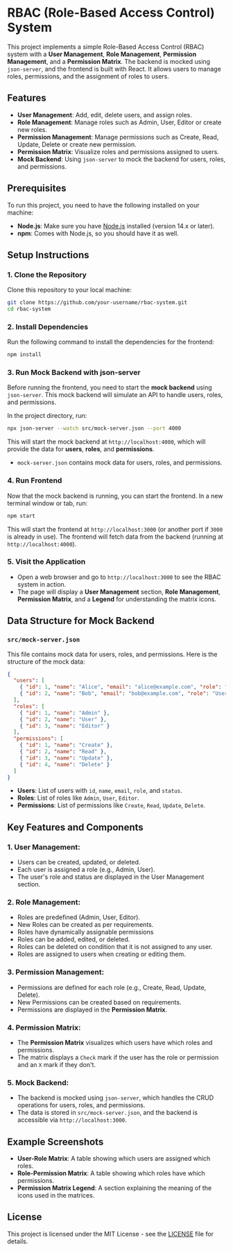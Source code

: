 
# RBAC (Role-Based Access Control) System

This project implements a simple Role-Based Access Control (RBAC) system with a **User Management**, **Role Management**, **Permission Management**, and a **Permission Matrix**. The backend is mocked using `json-server`, and the frontend is built with React. It allows users to manage roles, permissions, and the assignment of roles to users.

## Features
- **User Management**: Add, edit, delete users, and assign roles.
- **Role Management**: Manage roles such as Admin, User, Editor or create new roles.
- **Permission Management**: Manage permissions such as Create, Read, Update, Delete or create new permission.
- **Permission Matrix**: Visualize roles and permissions assigned to users.
- **Mock Backend**: Using `json-server` to mock the backend for users, roles, and permissions.

## Prerequisites
To run this project, you need to have the following installed on your machine:
- **Node.js**: Make sure you have [Node.js](https://nodejs.org/) installed (version 14.x or later).
- **npm**: Comes with Node.js, so you should have it as well.

## Setup Instructions

### 1. **Clone the Repository**
Clone this repository to your local machine:
```bash
git clone https://github.com/your-username/rbac-system.git
cd rbac-system
```

### 2. **Install Dependencies**
Run the following command to install the dependencies for the frontend:
```bash
npm install
```

### 3. **Run Mock Backend with json-server**

Before running the frontend, you need to start the **mock backend** using `json-server`. This mock backend will simulate an API to handle users, roles, and permissions.

In the project directory, run:
```bash
npx json-server --watch src/mock-server.json --port 4000
```
This will start the mock backend at `http://localhost:4000`, which will provide the data for **users**, **roles**, and **permissions**.

- `mock-server.json` contains mock data for users, roles, and permissions.

### 4. **Run Frontend**

Now that the mock backend is running, you can start the frontend. In a new terminal window or tab, run:
```bash
npm start
```
This will start the frontend at `http://localhost:3000` (or another port if `3000` is already in use). The frontend will fetch data from the backend (running at `http://localhost:4000`).

### 5. **Visit the Application**

- Open a web browser and go to `http://localhost:3000` to see the RBAC system in action.
- The page will display a **User Management** section, **Role Management**, **Permission Matrix**, and a **Legend** for understanding the matrix icons.

## Data Structure for Mock Backend

### `src/mock-server.json`
This file contains mock data for users, roles, and permissions. Here is the structure of the mock data:

```json
{
  "users": [
    { "id": 1, "name": "Alice", "email": "alice@example.com", "role": "Admin", "status": "Active" },
    { "id": 2, "name": "Bob", "email": "bob@example.com", "role": "User", "status": "Inactive" }
  ],
  "roles": [
    { "id": 1, "name": "Admin" },
    { "id": 2, "name": "User" },
    { "id": 3, "name": "Editor" }
  ],
  "permissions": [
    { "id": 1, "name": "Create" },
    { "id": 2, "name": "Read" },
    { "id": 3, "name": "Update" },
    { "id": 4, "name": "Delete" }
  ]
}
```

- **Users**: List of users with `id`, `name`, `email`, `role`, and `status`.
- **Roles**: List of roles like `Admin`, `User`, `Editor`.
- **Permissions**: List of permissions like `Create`, `Read`, `Update`, `Delete`.

## Key Features and Components

### 1. **User Management**:
   - Users can be created, updated, or deleted.
   - Each user is assigned a role (e.g., Admin, User).
   - The user's role and status are displayed in the User Management section.

### 2. **Role Management**:
   - Roles are predefined (Admin, User, Editor).
   - New Roles can be created as per requirements.
   - Roles have dynamically assignable permissions
   - Roles can be added, edited, or deleted.
   - Roles can be deleted on condition that it is not assigned to any user.
   - Roles are assigned to users when creating or editing them.

### 3. **Permission Management**:
   - Permissions are defined for each role (e.g., Create, Read, Update, Delete).
   - New Permissions can be created based on requirements.
   - Permissions are displayed in the **Permission Matrix**.

### 4. **Permission Matrix**:
   - The **Permission Matrix** visualizes which users have which roles and permissions.
   - The matrix displays a `Check` mark if the user has the role or permission and an `X` mark if they don't.

### 5. **Mock Backend**:
   - The backend is mocked using `json-server`, which handles the CRUD operations for users, roles, and permissions.
   - The data is stored in `src/mock-server.json`, and the backend is accessible via `http://localhost:3000`.

## Example Screenshots

- **User-Role Matrix**: A table showing which users are assigned which roles.
- **Role-Permission Matrix**: A table showing which roles have which permissions.
- **Permission Matrix Legend**: A section explaining the meaning of the icons used in the matrices.


## License

This project is licensed under the MIT License - see the [LICENSE](LICENSE) file for details.

